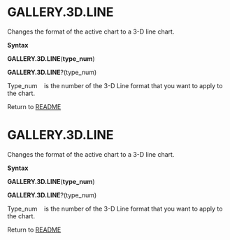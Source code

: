# GALLERY.3D.LINE

Changes the format of the active chart to a 3-D line chart.

**Syntax**

**GALLERY.3D.LINE**(**type\_num**)

**GALLERY.3D.LINE**?(type\_num)

Type\_num&nbsp;&nbsp;&nbsp;&nbsp;is the number of the 3-D Line format
that you want to apply to the chart.



Return to [README](README.md#G)

# GALLERY.3D.LINE

Changes the format of the active chart to a 3-D line chart.

**Syntax**

**GALLERY.3D.LINE**(**type\_num**)

**GALLERY.3D.LINE**?(type\_num)

Type\_num&nbsp;&nbsp;&nbsp;&nbsp;is the number of the 3-D Line format
that you want to apply to the chart.



Return to [README](README.md#G)

